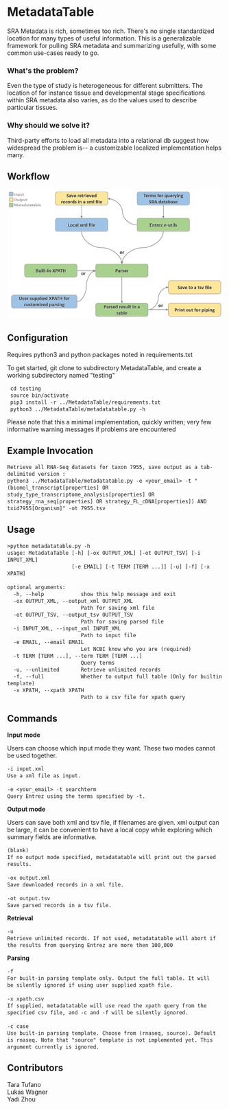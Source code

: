 # MetadataTable
SRA Metadata is rich, sometimes too rich. There's no single standardized location for many types of useful information. This is a generalizable framework for pulling SRA metadata and summarizing usefully, with some common use-cases ready to go.

### What's the problem?
Even the type of study is heterogeneous for different submitters. The location of for instance tissue and developmental stage specifications within SRA metadata also varies, as do the values used to describe particular tissues.

### Why should we solve it?
Third-party efforts to load all metadata into a relational db suggest how widespread the problem is-- a customizable localized implementation helps many.

## Workflow
![Workflow](assets/img/workflow.png)

## Configuration

Requires python3 and python packages noted in requirements.txt

To get started, git clone to subdirectory MetadataTable, and create a working subdirectory named "testing" <br/>
``` virtualenv -p python3 testing 
 cd testing 
 source bin/activate 
 pip3 install -r ../MetadataTable/requirements.txt  
 python3 ../MetadataTable/metadatatable.py -h  
 ```

Please note that this a minimal implementation, quickly written; very few informative warning messages if problems are encountered

## Example Invocation

```
Retrieve all RNA-Seq datasets for taxon 7955, save output as a tab-delimited version :
python3 ../MetadataTable/metadatatable.py -e <your_email> -t "(biomol_transcript[properties] OR study_type_transcriptome_analysis[properties] OR strategy_rna_seq[properties] OR strategy_FL_cDNA[properties]) AND txid7955[Organism]" -ot 7955.tsv 
``` 

## Usage

```
>python metadatatable.py -h
usage: MetadataTable [-h] [-ox OUTPUT_XML] [-ot OUTPUT_TSV] [-i INPUT_XML]
                     [-e EMAIL] [-t TERM [TERM ...]] [-u] [-f] [-x XPATH]

optional arguments:
  -h, --help            show this help message and exit
  -ox OUTPUT_XML, --output_xml OUTPUT_XML
                        Path for saving xml file
  -ot OUTPUT_TSV, --output_tsv OUTPUT_TSV
                        Path for saving parsed file
  -i INPUT_XML, --input_xml INPUT_XML
                        Path to input file
  -e EMAIL, --email EMAIL
                        Let NCBI know who you are (required)
  -t TERM [TERM ...], --term TERM [TERM ...]
                        Query terms
  -u, --unlimited       Retrieve unlimited records
  -f, --full            Whether to output full table (Only for builtin template)
  -x XPATH, --xpath XPATH
                        Path to a csv file for xpath query
```

## Commands
**Input mode**

Users can choose which input mode they want. These two modes cannot be used together.

    -i input.xml
    Use a xml file as input.

    -e <your_email> -t searchterm
    Query Entrez using the terms specified by -t.

**Output mode**

Users can save both xml and tsv file, if filenames are given.  xml output can be large, it can be convenient to have a local copy while exploring which summary fields are informative.

    (blank)
    If no output mode specified, metadatatable will print out the parsed
    results.

    -ox output.xml
    Save downloaded records in a xml file.

    -ot output.tsv
    Save parsed records in a tsv file.

**Retrieval**

    -u
    Retrieve unlimited records. If not used, metadatatable will abort if
    the results from querying Entrez are more then 100,000

**Parsing**

    -f
    For built-in parsing template only. Output the full table. It will
    be silently ignored if using user supplied xpath file.

    -x xpath.csv
    If supplied, metadatatable will use read the xpath query from the
    specified csv file, and -c and -f will be silently ignored.
    
    -c case
    Use built-in parsing template. Choose from (rnaseq, source). Default
    is rnaseq. Note that "source" template is not implemented yet. This
    argument currently is ignored.

## Contributors

Tara Tufano <br/>
Lukas Wagner <br/>
Yadi Zhou
